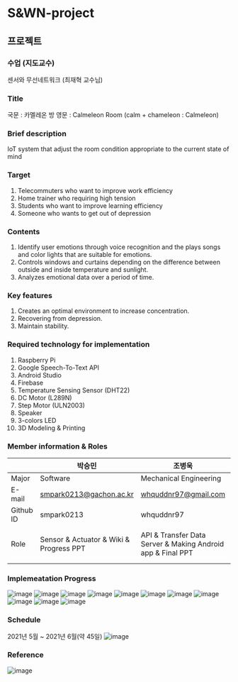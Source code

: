 # S&WN-project
프로젝트
-----
### 수업 (지도교수)
센서와 무선네트워크 (최재혁 교수님)



### Title
국문 : 카멜레온 방
영문 : Calmeleon Room (calm + chameleon : Calmeleon)



### Brief description
IoT system that adjust the room condition appropriate to the current state of mind



### Target
1. Telecommuters who want to improve work efficiency
2. Home trainer who requiring high tension
3. Students who want to improve learning efficiency
4. Someone who wants to get out of depression



### Contents
1. Identify user emotions through voice recognition and the plays songs and color lights that are suitable for emotions.
2. Controls windows and curtains depending on the difference between outside and inside temperature and sunlight.
3. Analyzes emotional data over a period of time.



### Key features
1. Creates an optimal environment to increase concentration.
2. Recovering from depression.
3. Maintain stability.



### Required technology for implementation
1. Raspberry Pi
2. Google Speech-To-Text API
3. Android Studio
4. Firebase
5. Temperature Sensing Sensor (DHT22)
6. DC Motor (L289N)
7. Step Motor (ULN2003)
8. Speaker
9. 3-colors LED
10. 3D Modeling & Printing



### Member information & Roles
| |박승민|조병욱|황수정|
|---|------|-----|------|
|Major|Software|Mechanical Engineering|Software|
|E-mail|smpark0213@gachon.ac.kr|whquddnr97@gmail.com|sujung401@gachon.ac.kr|
|Github ID|smpark0213|whquddnr97|hwangsujeong99|
|Role|Sensor & Actuator & Wiki & Progress PPT|API & Transfer Data Server & Making Android app & Final PPT|Idea Planning & Gathering and processing Data & proposal PPT & Final PPT & Design Model|

### Implemeatation Progress
![image](https://user-images.githubusercontent.com/60349584/121996066-f1ebd680-cde2-11eb-8cd2-7f0d2d019421.png)
![image](https://user-images.githubusercontent.com/60349584/121996076-f87a4e00-cde2-11eb-981b-0913bca2124c.png)
![image](https://user-images.githubusercontent.com/59822853/122060627-b96eeb80-ce28-11eb-9f84-65084cede54e.PNG)
![image](https://user-images.githubusercontent.com/59822853/122060632-baa01880-ce28-11eb-9144-2d946703dfa6.PNG)
![image](https://user-images.githubusercontent.com/59822853/122060634-bb38af00-ce28-11eb-8c90-2346fcd84207.PNG)
![image](https://user-images.githubusercontent.com/59822853/122060636-bb38af00-ce28-11eb-94a0-abf1d9a5e886.PNG)
![image](https://user-images.githubusercontent.com/59822853/122060639-bbd14580-ce28-11eb-986a-356548a2b8fb.PNG)
![image](https://user-images.githubusercontent.com/59822853/122060643-bbd14580-ce28-11eb-97d8-4ea9f57faeac.PNG)
![image](https://user-images.githubusercontent.com/59822853/122060648-bbd14580-ce28-11eb-8e38-d15384d3c59c.PNG)
![image](https://user-images.githubusercontent.com/59822853/122060650-bc69dc00-ce28-11eb-96d9-7cd13fbb4367.PNG)
![image](https://user-images.githubusercontent.com/59822853/122060652-bc69dc00-ce28-11eb-86df-59f6e8531c5e.PNG)



### Schedule
2021년 5월 ~ 2021년 6월(약 45일)
![image](https://user-images.githubusercontent.com/60349584/121996895-683d0880-cde4-11eb-8b2a-b79b101c5aed.png)


### Reference
![image](https://user-images.githubusercontent.com/60349584/121995653-417dd280-cde2-11eb-9469-5c5690d838cc.png)


